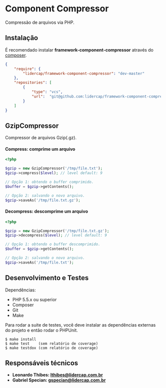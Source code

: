 Component Compressor
====================

Compressão de arquivos via PHP.

Instalação
----------

É recomendado instalar **framework-component-compressor** através do [composer](http://getcomposer.org).

```json
{
    "require": {
        "lidercap/framework-component-compressor": "dev-master"
    },
    "repositories": [
        {
            "type": "vcs",
            "url":  "git@github.com:lidercap/framework-component-compressor.git"
        }
    ]
}
```

GzipCompressor
--------------

Compressor de arquivos Gzip(.gz).

#### Compress: comprime um arquivo

```php
<?php

$gzip = new GzipCompressor('/tmp/file.txt');
$gzip->compress($level); // level default: 9

// Opção 1: obtendo o buffer comprimido.
$buffer = $gzip->getContents();

// Opção 2: salvando o novo arquivo.
$gzip->saveAs('/tmp/file.txt.gz');

```

#### Decompress: descomprime um arquivo

```php
<?php

$gzip = new GzipCompressor('/tmp/file.txt.gz');
$gzip->decompress($level); // level default: 9

// Opção 1: obtendo o buffer descomprimido.
$buffer = $gzip->getContents();

// Opção 2: salvando o novo arquivo.
$gzip->saveAs('/tmp/file.txt');

```

Desenvolvimento e Testes
------------------------

Dependências:

 * PHP 5.5.x ou superior
 * Composer
 * Git
 * Make

Para rodar a suite de testes, você deve instalar as dependências externas do projeto e então rodar o PHPUnit.

    $ make install
    $ make test    (sem relatório de coverage)
    $ make testdox (com relatório de coverage)

Responsáveis técnicos
---------------------

 * **Leonardo Thibes: <lthibes@lidercap.com.br>**
 * **Gabriel Specian: <gspecian@lidercap.com.br>**
